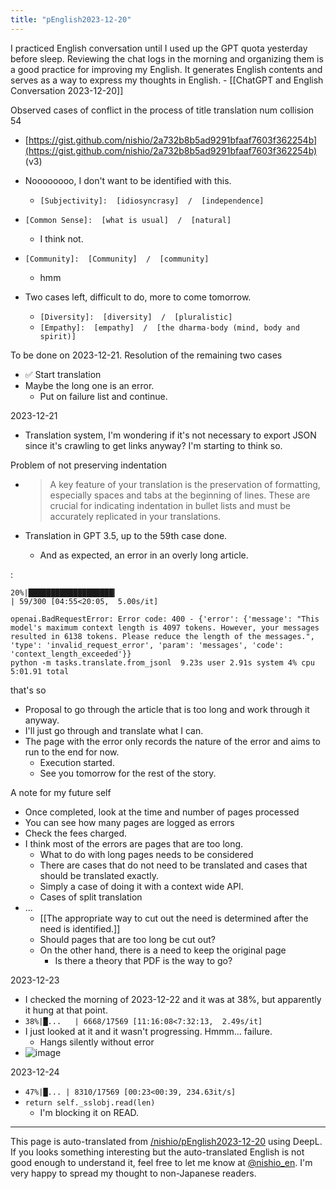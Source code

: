 ```yaml
---
title: "pEnglish2023-12-20"
---
```


I practiced English conversation until I used up the GPT quota yesterday before sleep. Reviewing the chat logs in the morning and organizing them is a good practice for improving my English. It generates English contents and serves as a way to express my thoughts in English.
    - [[ChatGPT and English Conversation 2023-12-20]]

Observed cases of conflict in the process of title translation
num collision 54
- [https://gist.github.com/nishio/2a732b8b5ad9291bfaaf7603f362254b](https://gist.github.com/nishio/2a732b8b5ad9291bfaaf7603f362254b) (v3)

- Noooooooo, I don't want to be identified with this.
    - `[Subjectivity]:  [idiosyncrasy]  /  [independence] `

- `[Common Sense]:  [what is usual]  /  [natural] `
    - I think not.

- `[Community]:  [Community]  /  [community] `
    - hmm

- Two cases left, difficult to do, more to come tomorrow.
    - `[Diversity]:  [diversity]  /  [pluralistic] `
    - `[Empathy]:  [empathy]  /  [the dharma-body (mind, body and spirit)] `

To be done on 2023-12-21.
Resolution of the remaining two cases
- ✅
Start translation
- Maybe the long one is an error.
    - Put on failure list and continue.


2023-12-21
- Translation system, I'm wondering if it's not necessary to export JSON since it's crawling to get links anyway? I'm starting to think so.


Problem of not preserving indentation
- > A key feature of your translation is the preservation of formatting, especially spaces and tabs at the beginning of lines. These are crucial for indicating indentation in bullet lists and must be accurately replicated in your translations.

- Translation in GPT 3.5, up to the 59th case done.
    - And as expected, an error in an overly long article.

:

```
20%|███████████████████▎                                                                              | 59/300 [04:55<20:05,  5.00s/it]

openai.BadRequestError: Error code: 400 - {'error': {'message': "This model's maximum context length is 4097 tokens. However, your messages resulted in 6138 tokens. Please reduce the length of the messages.", 'type': 'invalid_request_error', 'param': 'messages', 'code': 'context_length_exceeded'}}
python -m tasks.translate.from_jsonl  9.23s user 2.91s system 4% cpu 5:01.91 total
```

that's so

- Proposal to go through the article that is too long and work through it anyway.
- I'll just go through and translate what I can.
- The page with the error only records the nature of the error and aims to run to the end for now.
    - Execution started.
    - See you tomorrow for the rest of the story.


A note for my future self
- Once completed, look at the time and number of pages processed
- You can see how many pages are logged as errors
- Check the fees charged.
- I think most of the errors are pages that are too long.
    - What to do with long pages needs to be considered
    - There are cases that do not need to be translated and cases that should be translated exactly.
    - Simply a case of doing it with a context wide API.
    - Cases of split translation
- ...
    - [[The appropriate way to cut out the need is determined after the need is identified.]]
    - Should pages that are too long be cut out?
    - On the other hand, there is a need to keep the original page
        - Is there a theory that PDF is the way to go?

2023-12-23
- I checked the morning of 2023-12-22 and it was at 38%, but apparently it hung at that point.
- `38%|█...   | 6668/17569 [11:16:08<7:32:13,  2.49s/it]`
- I just looked at it and it wasn't progressing. Hmmm... failure.
    - Hangs silently without error
- ![image](https://gyazo.com/0c2e7da99d0c4b33464d1289050df692/thumb/1000)

2023-12-24
- `47%|█... | 8310/17569 [00:23<00:39, 234.63it/s]`
- `return self._sslobj.read(len)`
    - I'm blocking it on READ.

---
This page is auto-translated from [/nishio/pEnglish2023-12-20](https://scrapbox.io/nishio/pEnglish2023-12-20) using DeepL. If you looks something interesting but the auto-translated English is not good enough to understand it, feel free to let me know at [@nishio_en](https://twitter.com/nishio_en). I'm very happy to spread my thought to non-Japanese readers.